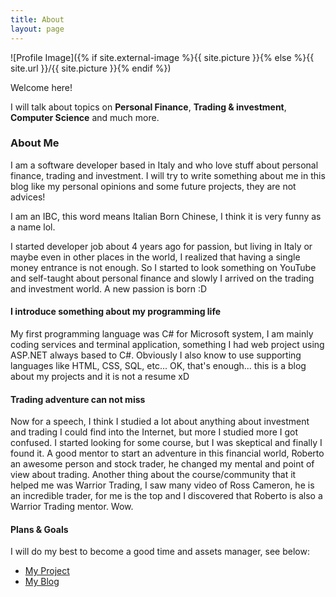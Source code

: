 ```yaml
---
title: About
layout: page
---
```

![Profile Image]({% if site.external-image %}{{ site.picture }}{% else %}{{ site.url }}/{{ site.picture }}{% endif %})

<p>Welcome here!</p>
<p>
    I will talk about topics on <b>Personal Finance</b>, <b>Trading & investment</b>, <b>Computer
        Science</b> and much more.
</p>

<h3>About Me</h3>
<p>
    I am a software developer based in Italy and who love stuff about personal finance, trading and investment.
    I will try to write something about me in this blog like my personal opinions and some future projects, they are not
    advices!
</p>

<p>I am an IBC, this word means Italian Born Chinese, I think it is very funny as a name lol.</p>

<p>
    I started developer job about 4 years ago for passion, but living in Italy or maybe even in other places in the
    world, I realized that having a single money entrance is not enough. So I started to look something on YouTube and
    self-taught about personal finance and slowly I arrived on the trading and investment world. A new passion is born
    :D
</p>

<h4>I introduce something about my programming life</h4>
<p>
    My first programming language was C# for Microsoft system, I am mainly coding services and terminal application,
    something I had web project using ASP.NET always based to C#. Obviously I also know to use supporting languages like
    HTML, CSS, SQL, etc...
    OK, that's enough... this is a blog about my projects and it is not a resume xD
</p>

<h4>Trading adventure can not miss</h4>
<p>
    Now for a speech, I think I studied a lot about anything about investment and trading I could find into the
    Internet, but more I studied more I got confused.
    I started looking for some course, but I was skeptical and finally I found it. A good mentor to start an adventure
    in this financial world, Roberto an awesome person and stock trader, he changed my mental and point of view about
    trading. Another thing about the course/community that it helped me was Warrior Trading, I saw many video of Ross
    Cameron, he is an incredible trader, for me is the top and I discovered that Roberto is also a Warrior Trading
    mentor. Wow.
</p>

<h4>Plans & Goals</h4>
<p>
    I will do my best to become a good time and assets manager, see below:
    <ul>
        <li><a href="https://kindofstuff.github.io/projects/">My Project</a></li>
        <li><a href="https://kindofstuff.github.io/blog/">My Blog</a></li>
    </ul>
</p>